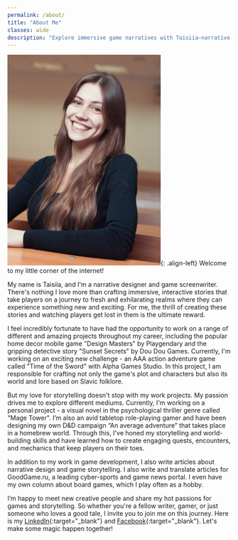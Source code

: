```yaml
---
permalink: /about/
title: "About Me"
classes: wide
description: "Explore immersive game narratives with Taisiia—narrative designer, game screenwriter, and storyteller. Join me in crafting immersive stories and games."
---
```


![image-left](/assets/images/photo.png){: .align-left} Welcome to my little corner of the internet!

My name is Taisiia, and I'm a narrative designer and game screenwriter. There's nothing I love more than crafting immersive, interactive stories that take players on a journey to fresh and exhilarating realms where they can experience something new and exciting. For me, the thrill of creating these stories and watching players get lost in them is the ultimate reward.

I feel incredibly fortunate to have had the opportunity to work on a range of different and amazing projects throughout my career, including the popular home decor mobile game "Design Masters" by Playgendary and the gripping detective story "Sunset Secrets" by Dou Dou Games. Currently, I'm working on an exciting new challenge - an AAA action adventure game called "Time of the Sword" with Alpha Games Studio. In this project, I am responsible for crafting not only the game's plot and characters but also its world and lore based on Slavic folklore.

But my love for storytelling doesn't stop with my work projects. My passion drives me to explore different mediums. Currently, I'm working on a personal project - a visual novel in the psychological thriller genre called "Mage Tower". I’m also an avid tabletop role-playing gamer and have been designing my own D&D campaign “An average adventure” that takes place in a homebrew world. Through this, I've honed my storytelling and world-building skills and have learned how to create engaging quests, encounters, and mechanics that keep players on their toes.

In addition to my work in game development, I also write articles about narrative design and game storytelling. I also write and translate articles for GoodGame.ru, a leading cyber-sports and game news portal. I even have my own column about board games, which I play often as a hobby.

I’m happy to meet new creative people and share my hot passions for games and storytelling. So whether you're a fellow writer, gamer, or just someone who loves a good tale, I invite you to join me on this journey. Here is my [LinkedIn](https://www.linkedin.com/in/taisiia-smirnova-narrative/){:target="\_blank"} and [Facebook](https://www.facebook.com/profile.php?id=100011625884601){:target="\_blank"}. Let's make some magic happen together!
